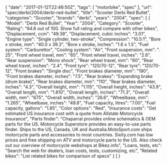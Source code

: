 {
    "date": "2017-01-12T22:46:50Z",
    "tags": [
        "motorbike",
        "spec"
    ],
    "url": "spec\/derbi\/2004\/derbi-red-bullet",
    "title": "Scooter Derbi Red Bullet",
    "categories": "Scooter",
    "brands": "derbi",
    "years": "2004",
    "spec": [
        {
            "Model": "Derbi Red Bullet",
            "Year": "2004",
            "Category": "Scooter",
            "Rating": "64.6 out of 100. Show full rating and compare with other bikes",
            "Displacement, ccm": "49.38",
            "Displacement, cubic inches": "3.01",
            "Engine type": "Single cylinder, two-stroke",
            "Compression": "10.5:1",
            "Bore x stroke, mm": "40.0 x 39.3",
            "Bore x stroke, inches": "1.6 x 1.5",
            "Fuel system": "Carburettor",
            "Cooling system": "Air",
            "Front suspension, mm": ". 25",
            "Front wheel travel, mm": "65",
            "Front wheel travel, inches": "2.6",
            "Rear suspension": "Mono shock",
            "Rear wheel travel, mm": "60",
            "Rear wheel travel, inches": "2.4",
            "Front tyre": "120\/70-12",
            "Rear tyre": "120\/70-12",
            "Front brakes": "Single disc",
            "Front brakes diameter, mm": "190",
            "Front brakes diameter, inches": "7.5",
            "Rear brakes": "Expanding brake (drum brake)",
            "Rear brakes diameter, mm": "110",
            "Rear brakes diameter, inches": "4.3",
            "Overall height, mm": "1.115",
            "Overall height, inches": "43.9",
            "Overall length, mm": "1.810",
            "Overall length, inches": "71.3",
            "Overall width, mm": "675",
            "Overall width, inches": "26.6",
            "Wheelbase, mm": "1.265",
            "Wheelbase, inches": "49.8",
            "Fuel capacity, litres": "7.00",
            "Fuel capacity, gallons": "1.85",
            "Color options": "Red",
            "Insurance costs": "Get estimated US insurance cost with a quote from Allstate Motorcycle Insurance",
            "Parts finder": "Chaparral provides online schematics & OEM parts for the US.   Motorcycle Superstore provides an easy-to-use parts finder. Ships to the US, Canada, UK and Australia.MotoSport.com ships motorcycle parts and accessories to most countries.    Sixity.com has low prices and free shipping on ATV and motorcycle parts to the US. Also check out our overview of motorcycle webshops at Bikez.info",
            "Loans, tests, etc": "Search the web for dealers, loan costs, tests, customizing, etc",
            "Related bikes": "List related bikes for comparison of specs"
        }
    ]
}
